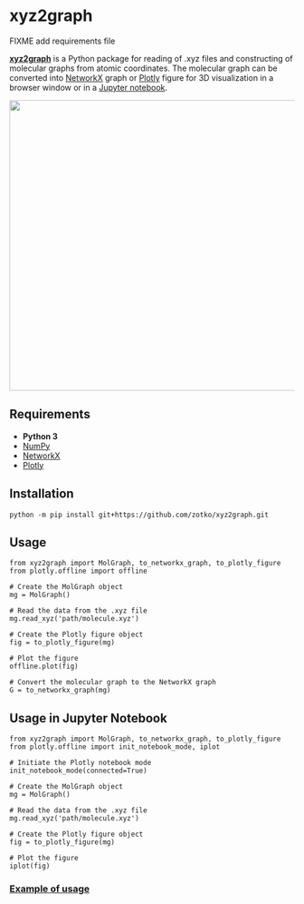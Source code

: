 # xyz2graph

FIXME add requirements file

[**xyz2graph**](https://github.com/zotko/xyz2graph) is a Python package for reading of .xyz files and constructing of molecular graphs from atomic coordinates. The molecular graph can be converted into [NetworkX](https://networkx.github.io) graph or [Plotly](https://plot.ly) figure for 3D visualization in a browser window or in a [Jupyter notebook](https://jupyter.org).

<p align="center">
  <img src="picture.png",  width="512">
</p>

## Requirements
 * **Python 3**
 * [NumPy](https://numpy.org)
 * [NetworkX](https://networkx.github.io)
 * [Plotly](https://plot.ly)
 
## Installation
`python -m pip install git+https://github.com/zotko/xyz2graph.git`

## Usage
```
from xyz2graph import MolGraph, to_networkx_graph, to_plotly_figure
from plotly.offline import offline

# Create the MolGraph object
mg = MolGraph()

# Read the data from the .xyz file
mg.read_xyz('path/molecule.xyz')

# Create the Plotly figure object
fig = to_plotly_figure(mg)

# Plot the figure
offline.plot(fig)

# Convert the molecular graph to the NetworkX graph
G = to_networkx_graph(mg)
```

## Usage in Jupyter Notebook

```
from xyz2graph import MolGraph, to_networkx_graph, to_plotly_figure
from plotly.offline import init_notebook_mode, iplot

# Initiate the Plotly notebook mode
init_notebook_mode(connected=True)

# Create the MolGraph object
mg = MolGraph()

# Read the data from the .xyz file
mg.read_xyz('path/molecule.xyz')

# Create the Plotly figure object
fig = to_plotly_figure(mg)

# Plot the figure
iplot(fig)
```

### [Example of usage](https://www.kaggle.com/code/mykolazotko/xyz2graph-xyz-file-to-molecular-graph/notebook?scriptVersionId=98112967)
